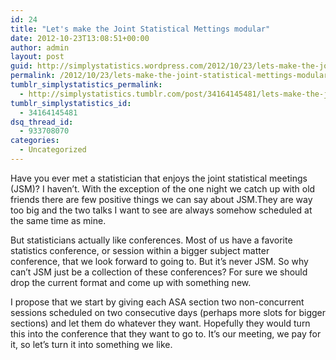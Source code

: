 ```yaml
---
id: 24
title: "Let's make the Joint Statistical Mettings modular"
date: 2012-10-23T13:08:51+00:00
author: admin
layout: post
guid: http://simplystatistics.wordpress.com/2012/10/23/lets-make-the-joint-statistical-mettings-modular
permalink: /2012/10/23/lets-make-the-joint-statistical-mettings-modular/
tumblr_simplystatistics_permalink:
  - http://simplystatistics.tumblr.com/post/34164145481/lets-make-the-joint-statistical-mettings-modular
tumblr_simplystatistics_id:
  - 34164145481
dsq_thread_id:
  - 933708070
categories:
  - Uncategorized
---
```

Have you ever met a statistician that enjoys the joint statistical meetings (JSM)? I haven&#8217;t. With the exception of the one night we catch up with old friends there are few positive things we can say about JSM.They are way too big and the two talks I want to see are always somehow scheduled at the same time as mine.

But statisticians actually like conferences. Most of us have a favorite statistics conference, or session within a bigger subject matter conference, that we look forward to going to. But it&#8217;s never JSM. So why can&#8217;t JSM just be a collection of these conferences? For sure we should drop the current format and come up with something new.

I propose that we start by giving each ASA section two non-concurrent sessions scheduled on two consecutive days (perhaps more slots for bigger sections) and let them do whatever they want. Hopefully they would turn this into the conference that they want to go to. It&#8217;s our meeting, we pay for it, so let&#8217;s turn it into something we like.